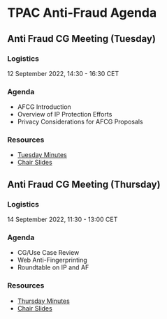 # TPAC Anti-Fraud Agenda

## Anti Fraud CG Meeting (Tuesday)

### Logistics

12 September 2022, 14:30 - 16:30 CET

### Agenda

* AFCG Introduction
* Overview of IP Protection Efforts
* Privacy Considerations for AFCG Proposals

### Resources

* [Tuesday Minutes]()
* [Chair Slides]()

## Anti Fraud CG Meeting (Thursday)

### Logistics

14 September 2022, 11:30 - 13:00 CET

### Agenda

* CG/Use Case Review
* Web Anti-Fingerprinting
* Roundtable on IP and AF

### Resources

* [Thursday Minutes]()
* [Chair Slides]()
